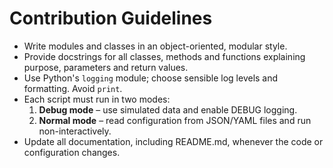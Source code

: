 # Contribution Guidelines

- Write modules and classes in an object-oriented, modular style.
- Provide docstrings for all classes, methods and functions explaining
  purpose, parameters and return values.
- Use Python's `logging` module; choose sensible log levels and
  formatting. Avoid `print`.
- Each script must run in two modes:
  1. **Debug mode** – use simulated data and enable DEBUG logging.
  2. **Normal mode** – read configuration from JSON/YAML files and run
     non-interactively.
- Update all documentation, including README.md, whenever the code or
  configuration changes.
